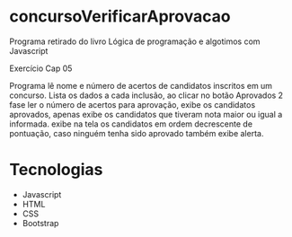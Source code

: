 # concursoVerificarAprovacao

Programa retirado do livro Lógica de programação e algotimos com Javascript

Exercício Cap 05

Programa lê nome e número de acertos de candidatos inscritos em um concurso. 
Lista os dados a cada inclusão, ao clicar no botão Aprovados 2 fase ler o número de acertos para aprovação,
exibe os candidatos aprovados, apenas exibe os candidatos que tiveram nota maior ou igual a informada.
exibe na tela os candidatos em ordem decrescente de pontuação, caso ninguém tenha sido aprovado também exibe alerta.


# Tecnologias 

* Javascript
* HTML
* CSS
* Bootstrap
